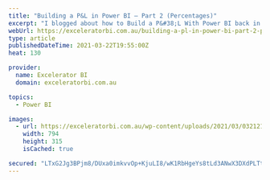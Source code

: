 ```yaml
---
title: "Building a P&L in Power BI – Part 2 (Percentages)"
excerpt: "I blogged about how to Build a P&#38;L With Power BI back in April 2020, and the response from my readers was great. Several people asked how to add percentages such as % of net sales revenue, % gross profit, etc. into the P&#38;L. I decided therefore to do a [...]Read More »"
webUrl: https://exceleratorbi.com.au/building-a-pl-in-power-bi-part-2-percentages/
type: article
publishedDateTime: 2021-03-22T19:55:00Z
heat: 130

provider:
  name: Excelerator BI
  domain: exceleratorbi.com.au

topics:
  - Power BI

images:
  - url: https://exceleratorbi.com.au/wp-content/uploads/2021/03/032121_2354_BuildingaPL2.png
    width: 794
    height: 315
    isCached: true

secured: "LTxG2Jg3BPjm8/DUxa0imkvvOp+KjuLI8/wK1RbHgeYs8tLd3ANwX3DXdPLTt/ZG/xU9CebGIaeU2uFp7GgggBr3zG+SvNkvauGKbtw0xFWfp/mgvXCKHuFAsJqCFt1Irvj5Nuh8J00VxW/9AM6WBDAWUFGGWDGiWh/YXwq4pPXoO1el/DXJLQwew9JtXoaMWr35eNjisXJaD0wih7oCQsV2lH9xfUMdtL9oF7EWBTnb5M3sqZYpYSDkNwv3r69VfhzCOThYQptp8eMhx14/aSbYWYp1zmtDF9aPgl0nKjENGhlJXy4pSfnWkIJ2DlWG5Obz76P3fJGTIxPcaAbh8pxbKGGk+1PUU3+ac7X5atQ=;IwfvtB4rgo3ei2VqJGzdxQ=="
---
```


